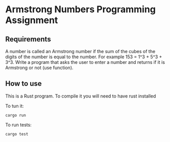 # Armstrong Numbers Programming Assignment

## Requirements

A number is called an Armstrong number if the sum of the cubes of the digits of the number is
equal to the number. For example 153 = 1^3 + 5^3 + 3^3. Write a program that asks the user to
enter a number and returns if it is Armstrong or not (use function).

## How to use
This is a Rust program. To compile it you will need to have rust installed

To tun it:
```
cargo run
```

To run tests:
```
cargo test
```